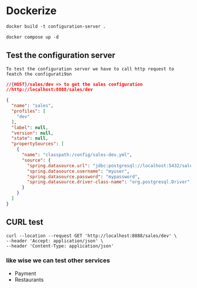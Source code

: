# Dockerize 
```dockerfile 
docker build -t configuration-server .
```
```dockerfile
docker compose up -d
```


## Test the configuration server
`To test the configuration server we have to call http request to featch the configurati9on`

```json
//{HOST}/sales/dev => to get the sales configuration
//http://localhost:8888/sales/dev

{
  "name": "sales",
  "profiles": [
    "dev"
  ],
  "label": null,
  "version": null,
  "state": null,
  "propertySources": [
    {
      "name": "classpath:/config/sales-dev.yml",
      "source": {
        "spring.datasource.url": "jdbc:postgresql://localhost:5432/sales",
        "spring.datasource.username": "myuser",
        "spring.datasource.password": "mypassword",
        "spring.datasource.driver-class-name": "org.postgresql.Driver"
      }
    }
  ]
}
```
## CURL test
```
curl --location --request GET 'http://localhost:8888/sales/dev' \
--header 'Accept: application/json' \
--header 'Content-Type: application/json' 
```
### like wise we can test other services
* Payment
* Restaurants